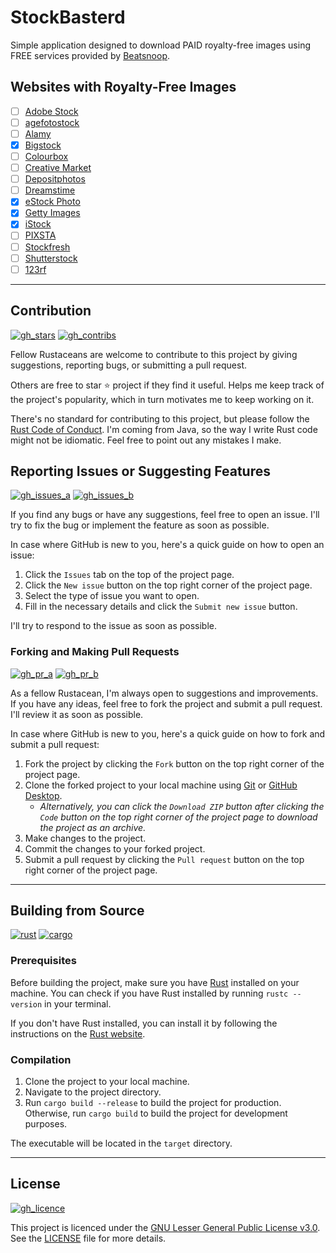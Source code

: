 # StockBasterd

Simple application designed to download PAID royalty-free images using FREE services provided by [Beatsnoop](https://beatsnoop.com).

## Websites with Royalty-Free Images

- [ ] [Adobe Stock](https://stock.adobe.com)
- [ ] [agefotostock](https://agefotostock.com)
- [ ] [Alamy](https://alamy.com)
- [x] [Bigstock](https://bigstockphoto.com)
- [ ] [Colourbox](https://colourbox.de)
- [ ] [Creative Market](https://creativemarket.com)
- [ ] [Depositphotos](https://depositphotos.com)
- [ ] [Dreamstime](https://dreamstime.com)
- [x] [eStock Photo](https://estockphoto.com)
- [x] [Getty Images](https://gettyimages.com)
- [x] [iStock](https://istockphoto.com)
- [ ] [PIXSTA](https://pixtastock.com)
- [ ] [Stockfresh](https://stockfresh.com)
- [ ] [Shutterstock](https://shutterstock.com)
- [ ] [123rf](https://123rf.com)

---

## Contribution

[![gh_stars](https://img.shields.io/github/stars/Kawaxte/stockbasterd-rs?logo=github&style=for-the-badge)](https://github.com/Kawaxte/stockbasterd-rs/stargazers)
[![gh_contribs](https://img.shields.io/github/contributors/Kawaxte/stockbasterd-rs?logo=github&style=for-the-badge)](https://github.com/Kawaxte/stockbasterd-rs/graphs/contributors)

Fellow Rustaceans are welcome to contribute to this project by giving suggestions, reporting bugs, or submitting a pull request.

Others are free to star ⭐ project if they find it useful. Helps me keep track of the project's popularity, which in turn motivates me to keep working on it.

There's no standard for contributing to this project, but please follow the [Rust Code of Conduct](https://www.rust-lang.org/policies/code-of-conduct). I'm coming from Java, so the way I write Rust code might not be idiomatic. Feel free to point out any mistakes I make.

## Reporting Issues or Suggesting Features

[![gh_issues_a](https://img.shields.io/github/issues/Kawaxte/stockbasterd-rs?logo=github&style=for-the-badge)](https://github.com/Kawaxte/stockbasterd-rs/issues)
[![gh_issues_b](https://img.shields.io/github/issues-closed/Kawaxte/stockbasterd-rs?logo=github&style=for-the-badge)](https://github.com/Kawaxte/stockbasterd-rs/issues?q=is%3Aissue+is%3Aclosed)

If you find any bugs or have any suggestions, feel free to open an issue. I'll try to fix the bug or implement the feature as soon as possible.

In case where GitHub is new to you, here's a quick guide on how to open an issue:

1. Click the `Issues` tab on the top of the project page.
2. Click the `New issue` button on the top right corner of the project page.
3. Select the type of issue you want to open.
4. Fill in the necessary details and click the `Submit new issue` button.

I'll try to respond to the issue as soon as possible.

### Forking and Making Pull Requests

[![gh_pr_a](https://img.shields.io/github/issues-pr/Kawaxte/stockbasterd-rs?logo=github&style=for-the-badge)](https://github.com/Kawaxte/stockbasterd-rs/pulls)
[![gh_pr_b](https://img.shields.io/github/issues-pr-closed/Kawaxte/stockbasterd-rs?logo=github&style=for-the-badge)](https://github.com/Kawaxte/stockbasterd-rs/pulls?q=is%3Apr+is%3Aclosed)

As a fellow Rustacean, I'm always open to suggestions and improvements. If you have any ideas, feel free to fork the project and submit a pull request. I'll review it as soon as possible.

In case where GitHub is new to you, here's a quick guide on how to fork and submit a pull request:

1. Fork the project by clicking the `Fork` button on the top right corner of the project page.
2. Clone the forked project to your local machine using [Git](https://git-scm.com/) or [GitHub Desktop](https://desktop.github.com/).
    - _Alternatively, you can click the `Download ZIP` button after clicking the `Code` button on the top right corner of the project page to download the project as an archive._
3. Make changes to the project.
4. Commit the changes to your forked project.
5. Submit a pull request by clicking the `Pull request` button on the top right corner of the project page.

---

## Building from Source

[![rust](https://img.shields.io/badge/dynamic/json?logo=rust&label=Rust&color=A72145&style=for-the-badge&query=%24.tag_name&url=https%3A%2F%2Fapi.github.com%2Frepos%2Frust-lang%2Frust%2Freleases%2Flatest)](https://www.rust-lang.org/)
[![cargo](https://img.shields.io/badge/cargo-555555?logo=rust&style=for-the-badge)](https://doc.rust-lang.org/cargo/)

### Prerequisites

Before building the project, make sure you have [Rust](https://www.rust-lang.org/) installed on your machine. You can check if you have Rust installed by running `rustc --version` in your terminal.

If you don't have Rust installed, you can install it by following the instructions on the [Rust website](https://www.rust-lang.org/learn/get-started).

### Compilation

1. Clone the project to your local machine.
2. Navigate to the project directory.
3. Run `cargo build --release` to build the project for production. Otherwise, run `cargo build` to build the project for development purposes.

The executable will be located in the `target` directory.

---

## License

[![gh_licence](https://img.shields.io/github/license/Kawaxte/stockbasterd-rs?logo=github&style=for-the-badge)](LICENSE)

This project is licenced under the [GNU Lesser General Public License v3.0](https://www.gnu.org/licenses/lgpl-3.0.en.html). See the [LICENSE](LICENSE) file for more details.
